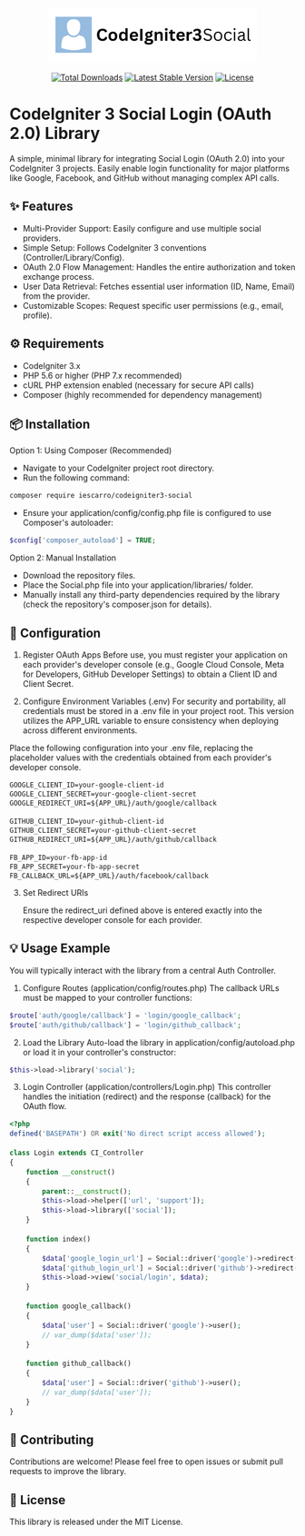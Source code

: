 <p align="center"><img src="/art/logo.png" alt="Logo CodeIgniter3 Social"></p>

<p align="center">
    <a href="https://packagist.org/packages/iescarro/codeigniter3-social"><img src="https://img.shields.io/packagist/dt/iescarro/codeigniter3-social" alt="Total Downloads"></a>
    <a href="https://packagist.org/packages/iescarro/codeigniter3-social"><img src="https://img.shields.io/packagist/v/iescarro/codeigniter3-social" alt="Latest Stable Version"></a>
    <a href="https://packagist.org/packages/iescarro/codeigniter3-social"><img src="https://img.shields.io/packagist/l/iescarro/codeigniter3-social" alt="License"></a>
</p>

# CodeIgniter 3 Social Login (OAuth 2.0) Library

A simple, minimal library for integrating Social Login (OAuth 2.0) into your CodeIgniter 3 projects. Easily enable login functionality for major platforms like Google, Facebook, and GitHub without managing complex API calls.

## ✨ Features

- Multi-Provider Support: Easily configure and use multiple social providers.
- Simple Setup: Follows CodeIgniter 3 conventions (Controller/Library/Config).
- OAuth 2.0 Flow Management: Handles the entire authorization and token exchange process.
- User Data Retrieval: Fetches essential user information (ID, Name, Email) from the provider.
- Customizable Scopes: Request specific user permissions (e.g., email, profile).

## ⚙️ Requirements

- CodeIgniter 3.x
- PHP 5.6 or higher (PHP 7.x recommended)
- cURL PHP extension enabled (necessary for secure API calls)
- Composer (highly recommended for dependency management)

## 📦 Installation

Option 1: Using Composer (Recommended)

- Navigate to your CodeIgniter project root directory.
- Run the following command:

```bash
composer require iescarro/codeigniter3-social
```

- Ensure your application/config/config.php file is configured to use Composer's autoloader:

```php
$config['composer_autoload'] = TRUE;
```

Option 2: Manual Installation

- Download the repository files.
- Place the Social.php file into your application/libraries/ folder.
- Manually install any third-party dependencies required by the library (check the repository's composer.json for details).

## 🔑 Configuration

1. Register OAuth Apps
   Before use, you must register your application on each provider's developer console (e.g., Google Cloud Console, Meta for Developers, GitHub Developer Settings) to obtain a Client ID and Client Secret.

2. Configure Environment Variables (.env)
   For security and portability, all credentials must be stored in a .env file in your project root. This version utilizes the APP_URL variable to ensure consistency when deploying across different environments.

Place the following configuration into your .env file, replacing the placeholder values with the credentials obtained from each provider's developer console.

```
GOOGLE_CLIENT_ID=your-google-client-id
GOOGLE_CLIENT_SECRET=your-google-client-secret
GOOGLE_REDIRECT_URI=${APP_URL}/auth/google/callback

GITHUB_CLIENT_ID=your-github-client-id
GITHUB_CLIENT_SECRET=your-github-client-secret
GITHUB_REDIRECT_URI=${APP_URL}/auth/github/callback

FB_APP_ID=your-fb-app-id
FB_APP_SECRET=your-fb-app-secret
FB_CALLBACK_URL=${APP_URL}/auth/facebook/callback
```

3. Set Redirect URIs

   Ensure the redirect_uri defined above is entered exactly into the respective developer console for each provider.

## 💡 Usage Example

You will typically interact with the library from a central Auth Controller.

1. Configure Routes (application/config/routes.php)
   The callback URLs must be mapped to your controller functions:

```php
$route['auth/google/callback'] = 'login/google_callback';
$route['auth/github/callback'] = 'login/github_callback';
```

2. Load the Library
   Auto-load the library in application/config/autoload.php or load it in your controller's constructor:

```php
$this->load->library('social');
```

3. Login Controller (application/controllers/Login.php)
   This controller handles the initiation (redirect) and the response (callback) for the OAuth flow.

```php
<?php
defined('BASEPATH') OR exit('No direct script access allowed');

class Login extends CI_Controller
{
    function __construct()
    {
        parent::__construct();
        $this->load->helper(['url', 'support']);
        $this->load->library(['social']);
    }

    function index()
    {
        $data['google_login_url'] = Social::driver('google')->redirect();
        $data['github_login_url'] = Social::driver('github')->redirect();
        $this->load->view('social/login', $data);
    }

    function google_callback()
    {
        $data['user'] = Social::driver('google')->user();
        // var_dump($data['user']);
    }

    function github_callback()
    {
        $data['user'] = Social::driver('github')->user();
        // var_dump($data['user']);
    }
}
```

## 🤝 Contributing

Contributions are welcome! Please feel free to open issues or submit pull requests to improve the library.

## 📄 License

This library is released under the MIT License.
